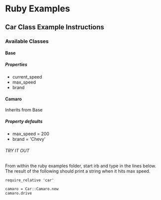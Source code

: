 # Ruby Examples

## Car Class Example Instructions
### Available Classes
#### Base
##### Properties
* current_speed
* max_speed
* brand
#### Camaro
Inherits from Base
##### Property defaults
* max_speed = 200
* brand = 'Chevy'

###### TRY IT OUT
From within the ruby examples folder, start irb and type in the lines below.
The result of the following should print a string when it hits max speed.

```
require_relative 'car'

camaro = Car::Camaro.new
camaro.drive
```